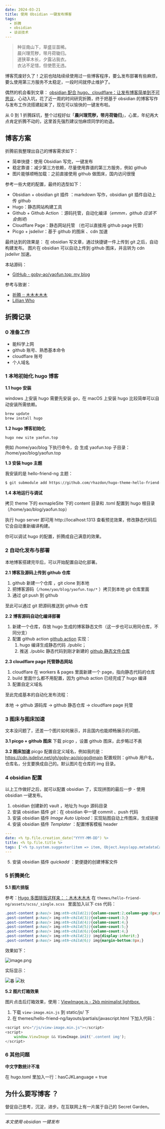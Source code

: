 ```yaml
---
date: 2024-03-21
title: 使用 Obsidian 一键发布博客
tags:
  - 折腾
  - obsidian
  - 谈谈技术
---
```

> 种豆南山下，草盛豆苗稀。  
> 晨兴理荒秽，带月荷锄归。  
> 道狭草木长，夕露沾我衣。  
> 衣沾不足惜，但使愿无违。

博客荒废好久了！之前也陆陆续续使用过一些博客程序，要么发布部署有些麻烦，要么使用第三方服务不太稳定，一段时间就停止维护了。

偶然的机会看到文章： [obsidian 配合 hugo、cloudflare：让发布博客简单到不可思议](https://lillianwho.com/posts/obsidian-hugo-cloudflare/)，心动入坑，花了近一周的时间研究折腾，终于把基于 obsidian 的博客写作与发布工作流搭建起来了，现在可以愉快的一键发布啦。

从 0 到 1 折腾踩坑，整个过程好似「**晨兴理荒秽，带月荷锄归**」，心累，年纪再大点肯定折腾不动的，这里首先强烈建议怕麻烦同学的劝退。

## 博客方案

折腾前我整理出自己的博客需求如下：
- 简单快捷：使用 Obsidian 写完，一键发布
- 稳定靠谱：减少第三方依赖，尽量使用靠谱的第三方服务，例如 github
- 图片能够顺畅加载：之前直接使用 github 做图床，国内访问很慢

参考一些大佬的配置，最终的选型如下：
- Obsidian + obsidian git 插件 ：markdown 写作，obsidian git 插件自动上传 github
- Hugo：静态网站构建工具
- Github  + Github Action ：源码托管，自动化编译（*emmm，github 应该不会倒闭*）
- Cloudflare Page：静态网站托管 （也可以直接用 github page 托管）
- Picgo + jsdelivr：基于 github 的图床 、cdn 加速

最终达到的效果是：
在 obsidian 写文章，通过快捷键一件上传到 git 之后，自动构建发布。
图片在 obsidian 可以自动上传到 github 图床，并且转为 cdn jsdelivr 加速。

本站源码：
- [GitHub - goby-ao/yaofun.top: my blog](https://github.com/goby-ao/yaofun.top/)

参考与致谢：
- [折腾 :: 木木木木木](https://immmmm.com/tags/%E6%8A%98%E8%85%BE/)
- [Lillian Who](https://lillianwho.com/)

## 折腾记录 

### 0 准备工作
- 能科学上网
- github 账号、熟悉基本命令
- cloudflare 账号
- 个人域名
### 1 本地初始化 hugo 博客

**1.1 hugo 安装**

windows 上安装 hugo 需要先安装 go，在 macOS 上安装 hugo 比较简单可以自动安装所需依赖。
```bash
brew update
brew install hugo
```

**1.2 hugo 博客初始化**
```bash
hugo new site yaofun.top
```
例如 /home/yao/blog 下执行命令，会
生成 yaofun.top 子目录： /home/yao/blog/yaofun.top

**1.3 安装 hugo 主题**

我安装的是 hello-friend-ng 主题：
```bash
$ git submodule add https://github.com/rhazdon/hugo-theme-hello-friend-ng.git themes/hello-friend-ng
```

**1.4 本地运行与调试**

拷贝 theme 下的 exmapleSite 下的 content 目录和 .toml 配置到 hugo 根目录（/home/yao/blog/yaofun.top）

执行 hugo server 即可用 http://localhost:1313 查看预览效果，修改静态代码后它会自动重新编译构建。

你可以调试 hugo 的配置，折腾成自己满意的效果。

### 2 自动化发布与部署

本地博客搭建完毕后，可以开始配置自动化部署。

**2.1 博客及源码上传到 github 仓库**
1. github 新建一个仓库 ，git clone 到本地
2. 把博客源码（`/home/yao/blog/yaofun.top/*` ）拷贝到本地 git 仓库里面
3. 通过 git push 到 github

至此可以通过 git 把源码推送到 github 仓库

**2.2 博客源码自动化编译部署**
1. 新建一个仓库，存放 hugo 生成的博客静态文件（这一步也可以用同仓库，不同分支）
2. 配置 github action [github action](https://github.com/goby-ao/goby-ao.github.io) 实现：
	1. hugo 编译生成静态代码 ./public；
	2. 推送 ./public 静态代码到刚才新建的 [github 静态文件仓库](https://github.com/goby-ao/goby-ao.github.io)

**2.3 cloudflare page 托管静态网站**
1. cloudflare 在 workers & pages 里面新建一个 page，指向静态代码的仓库
2. build 里面什么都不用配置，因为 github action 已经完成了 hugo 编译
3. 配置自定义域名


至此完成基本的自动化发布流程：

本地 -> github 源码库 -> github 静态仓库 -> cloudflare page 托管

### 3 图床与图床加速
文本没问题了，还差一个图片如何展示，并且国内也能顺畅展示的问题。

**3.1 picgo + github 图床**
下载 picgo ，设置 github 图床，此步略过不表

**3.2 图床加速**
picgo 配置自定义域名，例如我的是：https://cdn.jsdelivr.net/gh/goby-ao/picgo@main
配置规则：github 用户名，仓库名，分支要换成自己的。默认图片在仓库的 img 目录。

### 4  obsidian 配置
以上工作做好之后，就可以配置 obsidian 了，实现拼图的最后一步 - 使用 obsidian 一键发布。
1. obsidian 创建新的 vault ，地址为 hugo 源码目录
2. 安装 obsidian 插件 *git*：在 obsidian 中一键 commit 、push 代码
3. 安装 obsidian 插件 *Image Auto Upload*：实现贴图自动上传图床，生成链接
4. 安装 obsidian 插件 *Templater* ：配置博客模板 header

```yml
---
date: <% tp.file.creation_date("YYYY-MM-DD") %>
title: <% tp.file.title %>
tags: ['<% tp.system.suggester(item => item, Object.keys(app.metadataCache.getTags()).map(x => x.replace("#", ""))) %>']
---
```

5. 安装 obsidian 插件 *quickadd* ：更便捷的创建博客文件

### 5 折腾美化

**5.1 图片排版**

参考：[Hugo 多图排版这样来：：木木木木木](https://immmmm.com/about-images-gird/) 在 ` themes/hello-friend-ng/assets/scss/_single.scss  ` 里面加入以下 css 代码：

```css
.post-content p:has(> img:nth-child(2)){column-count:2;column-gap:8px;margin:6px 0;}
.post-content p:has(> img:nth-child(3)){column-count:3;}
.post-content p:has(> img:nth-child(4)){column-count:4;}
.post-content p:has(> img:nth-child(5)){column-count:5;}
.post-content p:has(> img:nth-child(6)){column-count:4;}
.post-content p:has(> img:nth-child(2)) img{display:inherit;}
.post-content p:has(> img:nth-child(6)) img{margin-bottom:8px;}
```

效果如下：

![image.png](https://cdn.jsdelivr.net/gh/goby-ao/picgo@main/img/20240325181403.png)

实际显示：

![春](https://cdn.jsdelivr.net/gh/goby-ao/picgo@main/img/IMG_2019.jpeg)
![秋](https://cdn.jsdelivr.net/gh/goby-ao/picgo@main/img/IMG_1696.jpeg)


**5.2 图片灯箱效果**

图片点击后灯箱效果，使用：[ViewImage.js - 2kb minimalist lightbox.](https://tokinx.github.io/ViewImage/)

1. 下载 `view-image.min.js` 到 static/js/ 下
2. 在 themes/hello-friend-ng/layouts/partials/javascript.html 下加入代码：

```js
<script src="/js/view-image.min.js"></script>
<script>
    window.ViewImage && ViewImage.init('.content img');
</script>
```


### 6 其他问题

**中文字数统计不准**

在 hugo.toml 里加入一行：hasCJKLanguage = true


## 为什么要写博客 ？

督促自己思考，沉淀，进步。在互联网上有一片属于自己的 Secret Garden。

------------

*本文使用 obsidian 一键发布*